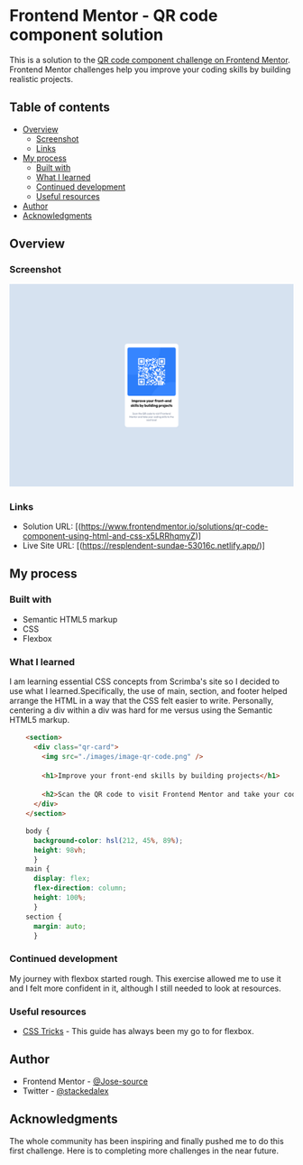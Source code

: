 # Frontend Mentor - QR code component solution

This is a solution to the [QR code component challenge on Frontend Mentor](https://www.frontendmentor.io/challenges/qr-code-component-iux_sIO_H). Frontend Mentor challenges help you improve your coding skills by building realistic projects. 

## Table of contents

- [Overview](#overview)
  - [Screenshot](#screenshot)
  - [Links](#links)
- [My process](#my-process)
  - [Built with](#built-with)
  - [What I learned](#what-i-learned)
  - [Continued development](#continued-development)
  - [Useful resources](#useful-resources)
- [Author](#author)
- [Acknowledgments](#acknowledgments)


## Overview

### Screenshot

![image](screenshot.jpg)


### Links

- Solution URL: [(https://www.frontendmentor.io/solutions/qr-code-component-using-html-and-css-x5LRRhqmyZ)]
- Live Site URL: [(https://resplendent-sundae-53016c.netlify.app/)]

## My process

### Built with

- Semantic HTML5 markup
- CSS
- Flexbox

### What I learned

I am learning essential CSS concepts from Scrimba's site so I decided to use what I learned.Specifically, the use of main, section, and footer helped arrange the HTML in a way that the CSS felt easier to write. Personally, centering a div within a div was hard for me versus using the Semantic HTML5 markup.

```html
    <section>
      <div class="qr-card">
        <img src="./images/image-qr-code.png" />
        
        <h1>Improve your front-end skills by building projects</h1>
        
        <h2>Scan the QR code to visit Frontend Mentor and take your coding skills to the next level</h2>
      </div>
    </section>
```
```css
    body {
      background-color: hsl(212, 45%, 89%);   
      height: 98vh;
      }
    main {
      display: flex; 
      flex-direction: column; 
      height: 100%;
      }
    section {
      margin: auto;
      }
```

### Continued development

My journey with flexbox started rough. This exercise allowed me to use it and I felt more confident in it, although I still needed to look at resources.

### Useful resources

- [CSS Tricks](https://css-tricks.com/snippets/css/a-guide-to-flexbox/) - This guide has always been my go to for flexbox.


## Author

- Frontend Mentor - [@Jose-source](https://www.frontendmentor.io/profile/Jose-source)
- Twitter - [@stackedalex](https://twitter.com/stackedalex)


## Acknowledgments

The whole community has been inspiring and finally pushed me to do this first challenge. Here is to completing more challenges in the near future.
